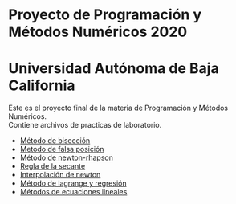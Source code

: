 # Proyecto de Programación y Métodos Numéricos 2020
# Universidad Autónoma de Baja California 

Este es el proyecto final de la materia de Programación y Métodos Numéricos.  
Contiene archivos de practicas de laboratorio.

* [Método de bisección](https://github.com/VivianaVM01/Proyecto_PyMN_2020/blob/main/m%C3%A9todo%20de%20bisecci%C3%B3n.c)
* [Metodo de falsa posición](https://github.com/VivianaVM01/Proyecto_PyMN_2020/blob/main/Falsa%20posici%C3%B3n.c)
* [Método de newton-rhapson](https://github.com/VivianaVM01/Proyecto_PyMN_2020/blob/main/M%C3%A9todo%20de%20Newton-Rhapson1.c)
* [Regla de la secante](https://vivianavm01.github.io/Proyecto_PyMN_2020/)
* [Interpolación de newton](https://vivianavm01.github.io/Proyecto_PyMN_2020/)
* [Método de lagrange y regresión](https://vivianavm01.github.io/Proyecto_PyMN_2020/)
* [Métodos de ecuaciones lineales](https://vivianavm01.github.io/Proyecto_PyMN_2020/)
